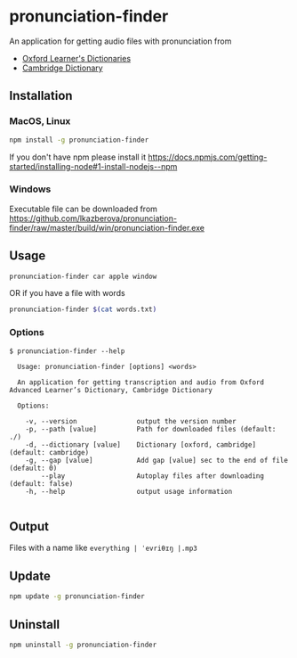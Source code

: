 # pronunciation-finder
An application for getting audio files with pronunciation from
* [Oxford Learner's Dictionaries](https://www.oxfordlearnersdictionaries.com/definition/english/)
* [Cambridge Dictionary](https://dictionary.cambridge.org/us/dictionary)

## Installation

### MacOS, Linux
```bash
npm install -g pronunciation-finder
```
If you don't have npm please install it https://docs.npmjs.com/getting-started/installing-node#1-install-nodejs--npm
### Windows
Executable file can be downloaded from  https://github.com/lkazberova/pronunciation-finder/raw/master/build/win/pronunciation-finder.exe
## Usage

```bash
pronunciation-finder car apple window
```
OR if you have a file with words
```bash
pronunciation-finder $(cat words.txt)
```

### Options
```text
$ pronunciation-finder --help

  Usage: pronunciation-finder [options] <words>

  An application for getting transcription and audio from Oxford Advanced Learner’s Dictionary, Cambridge Dictionary

  Options:

    -v, --version               output the version number
    -p, --path [value]          Path for downloaded files (default: ./)
    -d, --dictionary [value]    Dictionary [oxford, cambridge] (default: cambridge)
    -g, --gap [value]           Add gap [value] sec to the end of file (default: 0)
        --play                  Autoplay files after downloading (default: false)
    -h, --help                  output usage information


```

## Output

Files with a name like `everything | ˈevriθɪŋ |.mp3`

## Update

```bash
npm update -g pronunciation-finder
```

## Uninstall

```bash
npm uninstall -g pronunciation-finder
```
